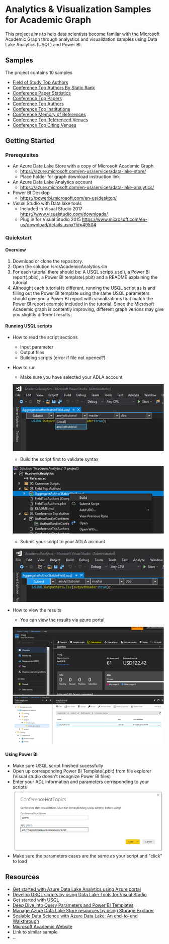 # Analytics & Visualization Samples for Academic Graph 

This project aims to help data scientists become familar with the Microsoft Academic Graph through analystics and visualization samples using Data Lake Analytics (USQL) and Power BI.  

## Samples

The project contains 10 samples 

* [Field of Study Top Authors](/src/AcademicAnalytics/01.%20Field%20of%20Study%20Top%20Authors)
* [Conference Top Authors By Static Rank](/src/AcademicAnalytics/02.%20Conference%20Top%20Authors%20By%20Static%20Rank)
* [Conference Paper Statistics](/src/AcademicAnalytics/03.%20Conference%20Papers%20Basic%20Statistics)
* [Conference Top Papers](/src/AcademicAnalytics/04.%20Conference%20Top%20Papers)
* [Conference Top Authors](/src/AcademicAnalytics/05.%20Conference%20Top%20Authors)
* [Conference Top Institutions](/src/AcademicAnalytics/06.%20Conference%20Top%20Institutions)
* [Conference Memory of References](/src/AcademicAnalytics/07.%20Conference%20Memory%20of%20References)
* [Conference Top Referenced Venues](/src/AcademicAnalytics/09.%20Conference%20Top%20Referenced%20Venues)
* [Conference Top Citing Venues](/src/AcademicAnalytics/09.%20Conference%20Top%20Citing%20Venues)




## Getting Started

### Prerequisites

- An Azure Data Lake Store with a copy of Microsoft Academic Graph
    - https://azure.microsoft.com/en-us/services/data-lake-store/
    - Place holder for graph download instruction link
- An Azure Data Lake Analytics account
    - https://azure.microsoft.com/en-us/services/data-lake-analytics/
- Power BI Desktop
    - https://powerbi.microsoft.com/en-us/desktop/
- Visual Studio with Data lake tools 
    - Included in Visual Studio 2017 https://www.visualstudio.com/downloads/
    - Plug in for Visual Studio 2015 https://www.microsoft.com/en-us/download/details.aspx?id=49504





### Quickstart

#### Overview
1. Download or clone the repository.
2. Open the solution /src/AcademicAnalytics.sln
3. For each tutorial there should be: A USQL script(.usql), a Power BI report(.pbix), a Power BI template(.pbit) and a README explaining the tutorial. 
4. Althought each tutorial is different, running the USQL script as is and filling out the Power BI template using the same USQL parameters should give you a Power BI report with visualizations that match the Power BI report example included in the tutorial. Since the Microsoft Academic graph is contently improving, different graph verions may give you slightly different results.

#### Running USQL scripts 
- How to read the script sections
    - Input parameter
    - Output files
    - Building scripts (error if file not opened?)

- How to run
    - Make sure you have selected your ADLA account


    ![](/images/VSSelectADLAAccount.png "Select your ADLA Account in Visual Studio")

    - Build the script first to validate syntax


    ![](/images/VSBuildScript.png "Build USQL script in Visual Studio")

    - Submit your script to your ADLA account


    ![](/images/VSSubmitScript.png "Submit USCQL script in Visual Studio")

- How to view the results
    - You can view the results via azure portal

    
    ![](/images/ADLADataExplorer.png "Azure Data lake Analyatics Data explorer")
    ![](/images/ADLADataExplorer2.png "Azure Data lake Analyatics Data explorer2")


#### Using Power BI 
- Make sure USQL script finished sucessfully
- Open up corresponding Power BI Template(.pbit) from file explorer (Visual studio doesn't recognize Power BI files) 
- Enter your ADL information and parameters corrisponding to your scripts
![](/images/PBITemplateInitParam.png "Sample template load")
- Make sure the parameters cases are the same as your script and "click" to load

## Resources

- [Get started with Azure Data Lake Analytics using Azure portal](https://docs.microsoft.com/en-us/azure/data-lake-analytics/data-lake-analytics-get-started-portal)
- [Develop USQL scripts by using Data Lake Tools for Visual Studio](https://docs.microsoft.com/en-us/azure/data-lake-analytics/data-lake-analytics-data-lake-tools-get-started)
- [Get started with USQL](https://docs.microsoft.com/en-us/azure/data-lake-analytics/data-lake-analytics-u-sql-get-started)
- [Deep Dive into Query Parameters and Power BI Templates](https://powerbi.microsoft.com/en-us/blog/deep-dive-into-query-parameters-and-power-bi-templates/)
- [Manage Azure Data Lake Store resources by using Storage Explorer](https://docs.microsoft.com/en-us/azure/data-lake-store/data-lake-store-in-storage-explorer)
- [Scalable Data Science with Azure Data Lake: An end-to-end Walkthrough](https://docs.microsoft.com/en-us/azure/machine-learning/team-data-science-process/data-lake-walkthrough)
- [Microsoft Academic Website](https://academic.microsoft.com/) 
- Link to similar sample
- ...